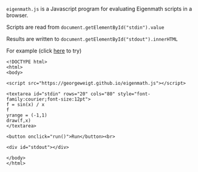 `eigenmath.js` is a Javascript program for evaluating Eigenmath scripts in a browser.

Scripts are read from `document.getElementById("stdin").value`

Results are written to `document.getElementById("stdout").innerHTML`

For example (click [here](https://georgeweigt.github.io/demo.html) to try)

```
<!DOCTYPE html>
<html>
<body>

<script src="https://georgeweigt.github.io/eigenmath.js"></script>

<textarea id="stdin" rows="20" cols="80" style="font-family:courier;font-size:12pt">
f = sin(x) / x
f
yrange = (-1,1)
draw(f,x)
</textarea>

<button onclick="run()">Run</button><br>

<div id="stdout"></div>

</body>
</html>
```
